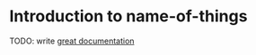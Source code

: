 # Introduction to name-of-things

TODO: write [great documentation](http://jacobian.org/writing/what-to-write/)
